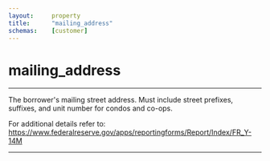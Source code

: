 ```yaml
---
layout:     property
title:      "mailing_address"
schemas:    [customer]
---
```


# mailing_address

---

The borrower's mailing street address. Must include street prefixes, suffixes, and unit number for condos and co-ops.

For additional details refer to: https://www.federalreserve.gov/apps/reportingforms/Report/Index/FR_Y-14M

--- 
